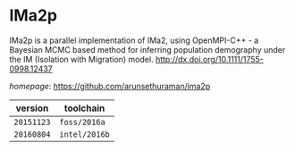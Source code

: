 # IMa2p

IMa2p is a parallel implementation of IMa2, using OpenMPI-C++ - a Bayesian MCMC  based method for inferring population demography under the IM (Isolation with  Migration) model. http://dx.doi.org/10.1111/1755-0998.12437

*homepage*: <https://github.com/arunsethuraman/ima2p>

version | toolchain
--------|----------
``20151123`` | ``foss/2016a``
``20160804`` | ``intel/2016b``
